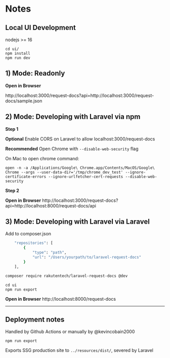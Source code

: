 # Notes

## Local UI Development

nodejs >= 16

```
cd ui/
npm install
npm run dev
```

## 1) Mode: Readonly

**Open in Browser** 

http://localhost:3000/request-docs?api=http://localhost:3000/request-docs/sample.json


## 2) Mode: Developing with Laravel via npm

**Step 1**

**Optional** Enable CORS on Laravel to allow localhost:3000/request-docs

**Recommended** Open Chrome with `--disable-web-security` flag

On Mac to open chrome command:

```
open -n -a /Applications/Google\ Chrome.app/Contents/MacOS/Google\ Chrome --args --user-data-dir='/tmp/chrome_dev_test' --ignore-certificate-errors --ignore-urlfetcher-cert-requests --disable-web-security
```


**Step 2**

**Open in Browser** http://localhost:3000/request-docs?api=http://localhost:8000/request-docs/api


## 3) Mode: Developing with Laravel via Laravel



Add to composer.json

```sh
    "repositories": [
        {
            "type": "path",
            "url": "/Users/yourpath/to/laravel-request-docs"
        }
    ],

```

```sh
composer require rakutentech/laravel-request-docs @dev
```

```
cd ui
npm run export
```

**Open in Browser** http://localhost:8000/request-docs



---

## Deployment notes

Handled by Github Actions or manually by @kevincobain2000

```
npm run export
```

Exports SSG production site to `../resources/dist/`, severed by Laravel



